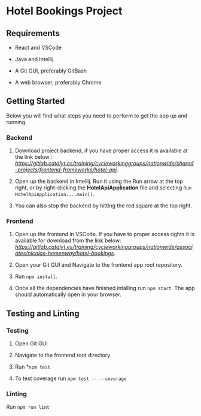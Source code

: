 # Hotel Bookings Project

## Requirements

- React and VSCode

- Java and Intellij

- A Git GUI, preferably GitBash

- A web browser, preferably Chrome


## Getting Started

Below you will find what steps you need to perform to get the app up and running.

### Backend

1. Download project backend, if you have proper access it is available at the link below :
*https://gitlab.catalyt.es/training/cycleworkinggroups/nationwide/shared-projects/frontend-frameworks/hotel-api*.

2. Open up the backend in Intellij. Run it using the Run arrow at the top right, or by right-clicking the **HotelApiApplication** file and selecting `Run HotelApiApplication....main()`.

3. You can also stop the backend by hitting the red square at the top right.

### Frontend

1. Open up the frontend in VSCode. If you have to proper access rights it is available for download from the link below:
*https://gitlab.catalyt.es/training/cycleworkinggroups/nationwide/associates/nicolas-hemenway/hotel-bookings*.

2. Open your Git GUI and Navigate to the frontend app root repository.

3. Run `npm install`.

4. Once all the dependencies have finished intalling run `npm start`. The app should automatically open in your browser.


## Testing and Linting

### Testing

1. Open Git GUI

2. Navigate to the frontend root directory

3. Run *`npm test`

4. To test coverage run `npm test -- --coverage`

### Linting

Run `npm run lint`